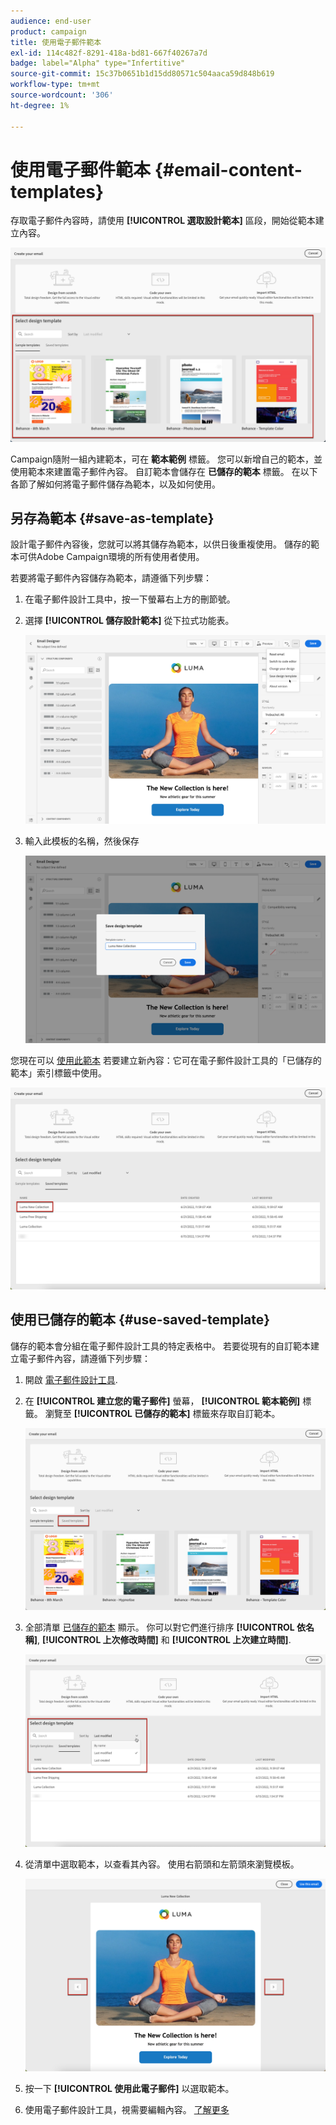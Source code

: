 ```yaml
---
audience: end-user
product: campaign
title: 使用電子郵件範本
exl-id: 114c482f-8291-418a-bd81-667f40267a7d
badge: label="Alpha" type="Infertitive"
source-git-commit: 15c37b0651b1d15dd80571c504aaca59d848b619
workflow-type: tm+mt
source-wordcount: '306'
ht-degree: 1%

---
```


# 使用電子郵件範本 {#email-content-templates}

存取電子郵件內容時，請使用 **[!UICONTROL 選取設計範本]** 區段，開始從範本建立內容。

![](assets/email_designer-templates.png)

Campaign隨附一組內建範本，可在 **範本範例** 標籤。 您可以新增自己的範本，並使用範本來建置電子郵件內容。 自訂範本會儲存在 **已儲存的範本** 標籤。 在以下各節了解如何將電子郵件儲存為範本，以及如何使用。

## 另存為範本 {#save-as-template}

設計電子郵件內容後，您就可以將其儲存為範本，以供日後重複使用。 儲存的範本可供Adobe Campaign環境的所有使用者使用。

若要將電子郵件內容儲存為範本，請遵循下列步驟：

1. 在電子郵件設計工具中，按一下螢幕右上方的刪節號。

1. 選擇 **[!UICONTROL 儲存設計範本]** 從下拉式功能表。

   ![](assets/email_designer-save-template.png)

1. 輸入此模板的名稱，然後保存

   ![](assets/email_designer-template-name.png)

您現在可以 [使用此範本](#use-saved-template) 若要建立新內容：它可在電子郵件設計工具的「已儲存的範本」索引標籤中使用。

![](assets/email_designer-saved-template.png)

## 使用已儲存的範本 {#use-saved-template}

儲存的範本會分組在電子郵件設計工具的特定表格中。 若要從現有的自訂範本建立電子郵件內容，請遵循下列步驟：

1. 開啟 [電子郵件設計工具](create-email-content.md).

1. 在 **[!UICONTROL 建立您的電子郵件]** 螢幕， **[!UICONTROL 範本範例]** 標籤。 瀏覽至 **[!UICONTROL 已儲存的範本]** 標籤來存取自訂範本。

   ![](assets/email_designer-saved-templates-tab.png)

1. 全部清單 [已儲存的範本](#save-as-template) 顯示。 你可以對它們進行排序 **[!UICONTROL 依名稱]**, **[!UICONTROL 上次修改時間]** 和 **[!UICONTROL 上次建立時間]**.

   ![](assets/email_designer-saved-templates.png)

1. 從清單中選取範本，以查看其內容。 使用右箭頭和左箭頭來瀏覽模板。

   ![](assets/email_designer-saved-templates-navigate.png)

1. 按一下 **[!UICONTROL 使用此電子郵件]** 以選取範本。

1. 使用電子郵件設計工具，視需要編輯內容。 [了解更多](create-email-content.md)
